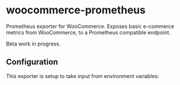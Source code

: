 # woocommerce-prometheus
Prometheus exporter for WooCommerce. Exposes basic e-commerce metrics from WooCommerce, to a Prometheus compatible endpoint.

Beta work in progress.

## Configuration

This exporter is setup to take input from environment variables:
